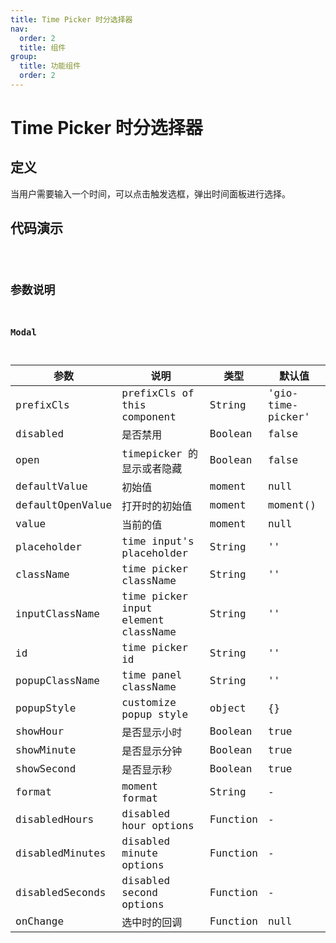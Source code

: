 ```yaml
---
title: Time Picker 时分选择器
nav:
  order: 2
  title: 组件
group:
  title: 功能组件
  order: 2
---
```


# Time Picker 时分选择器

## 定义

当用户需要输入一个时间，可以点击触发选框，弹出时间面板进行选择。

## 代码演示

<code src='./demo/base.tsx' title='演示' />

## 参数说明

### Modal

| 参数             | 说明                                | 类型     | 默认值            |
| ---------------- | ----------------------------------- | -------- | ----------------- |
| prefixCls        | prefixCls of this component         | String   | 'gio-time-picker' |
| disabled         | 是否禁用                            | Boolean  | false             |
| open             | timepicker 的显示或者隐藏           | Boolean  | false             |
| defaultValue     | 初始值                              | moment   | null              |
| defaultOpenValue | 打开时的初始值                      | moment   | moment()          |
| value            | 当前的值                            | moment   | null              |
| placeholder      | time input's placeholder            | String   | ''                |
| className        | time picker className               | String   | ''                |
| inputClassName   | time picker input element className | String   | ''                |
| id               | time picker id                      | String   | ''                |
| popupClassName   | time panel className                | String   | ''                |
| popupStyle       | customize popup style               | object   | {}                |
| showHour         | 是否显示小时                        | Boolean  | true              |  |
| showMinute       | 是否显示分钟                        | Boolean  | true              |
| showSecond       | 是否显示秒                          | Boolean  | true              |
| format           | moment format                       | String   | -                 |
| disabledHours    | disabled hour options               | Function | -                 |
| disabledMinutes  | disabled minute options             | Function | -                 |
| disabledSeconds  | disabled second options             | Function | -                 |
| onChange         | 选中时的回调                        | Function | null              |
